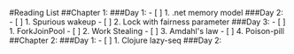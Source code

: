 #Reading List
##Chapter 1:
	###Day 1: 
		- [ ] 1. .net memory model
	###Day 2:
		- [ ] 1. Spurious wakeup
		- [ ] 2. Lock with fairness parameter
	###Day 3:
		- [ ] 1. ForkJoinPool
		- [ ] 2. Work Stealing
		- [ ] 3. Amdahl's law
		- [ ] 4. Poison-pill
##Chapter 2:
	###Day 1:
		- [ ] 1. Clojure lazy-seq
	###Day 2:
